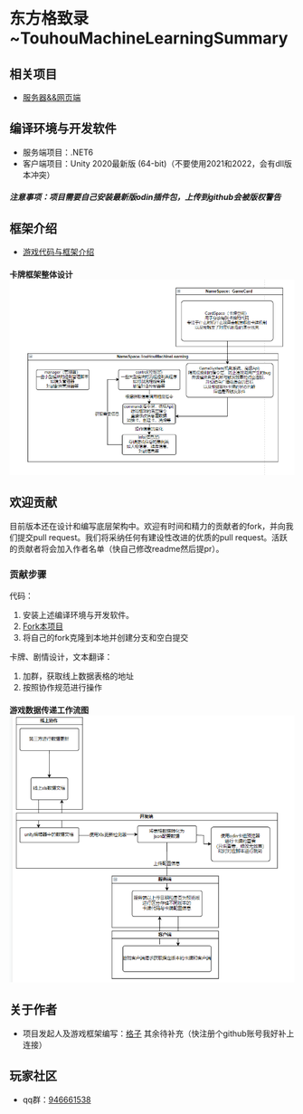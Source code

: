# 东方格致录~TouhouMachineLearningSummary


## 相关项目
+ [服务器&&网页端](https://github.com/red-gezi/TouhouMachineLearning2022/tree/main/OtherSolution)

## 编译环境与开发软件

+ 服务端项目：.NET6
+ 客户端项目：Unity 2020最新版 (64-bit)（不要使用2021和2022，会有dll版本冲突）
##### 注意事项：项目需要自己安装最新版odin插件包，上传到github会被版权警告
## 框架介绍
+ [游戏代码与框架介绍](https://github.com/red-gezi/TouhouMachineLearning-2021/tree/master/Assets/Script)
#### 卡牌框架整体设计![程序框架.png](/img/程序框架.png)
## 欢迎贡献

目前版本还在设计和编写底层架构中。欢迎有时间和精力的贡献者的fork，并向我们提交pull request。我们将采纳任何有建设性改进的优质的pull request。活跃的贡献者将会加入作者名单（快自己修改readme然后提pr）。

### 贡献步骤
代码：
1. 安装上述编译环境与开发软件。
2. [Fork本项目](https://github.com/red-gezi/TouhouMachineLearning-2021/fork)
3. 将自己的fork克隆到本地并创建分支和空白提交

卡牌、剧情设计，文本翻译：
1. 加群，获取线上数据表格的地址
2. 按照协作规范进行操作
#### 游戏数据传递工作流图![线上数据传递工作流.png](/img/线上数据传递工作流.png)



## 关于作者

+ 项目发起人及游戏框架编写：<a href="https://github.com/red-gezi">格子</a>
其余待补充（快注册个github账号我好补上连接）

## 玩家社区
+ qq群：[946661538](https://jq.qq.com/?_wv=1027&k=oVVqfQpd)

